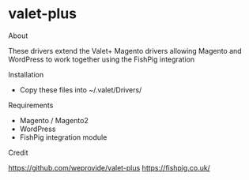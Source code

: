 # valet-plus

About

These drivers extend the Valet+ Magento drivers allowing Magento and WordPress to work together using the FishPig integration

Installation

- Copy these files into ~/.valet/Drivers/

Requirements

- Magento / Magento2
- WordPress
- FishPig integration module

Credit

https://github.com/weprovide/valet-plus
https://fishpig.co.uk/
